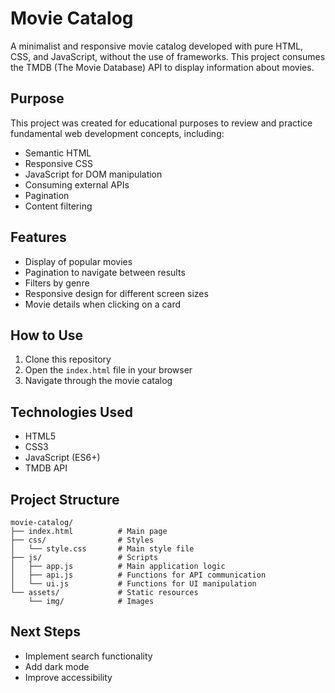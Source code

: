 # Movie Catalog

A minimalist and responsive movie catalog developed with pure HTML, CSS, and JavaScript, without the use of frameworks. This project consumes the TMDB (The Movie Database) API to display information about movies.

## Purpose

This project was created for educational purposes to review and practice fundamental web development concepts, including:

- Semantic HTML
- Responsive CSS
- JavaScript for DOM manipulation
- Consuming external APIs
- Pagination
- Content filtering

## Features

- Display of popular movies
- Pagination to navigate between results
- Filters by genre
- Responsive design for different screen sizes
- Movie details when clicking on a card

## How to Use

1. Clone this repository
2. Open the `index.html` file in your browser
3. Navigate through the movie catalog

## Technologies Used

- HTML5
- CSS3
- JavaScript (ES6+)
- TMDB API

## Project Structure

```
movie-catalog/
├── index.html          # Main page
├── css/                # Styles
│   └── style.css       # Main style file
├── js/                 # Scripts
│   ├── app.js          # Main application logic
│   ├── api.js          # Functions for API communication
│   └── ui.js           # Functions for UI manipulation
└── assets/             # Static resources
    └── img/            # Images
```

## Next Steps

- Implement search functionality
- Add dark mode
- Improve accessibility 